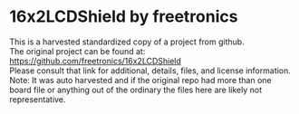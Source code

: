 
# 16x2LCDShield by freetronics  
This is a harvested standardized copy of a project from github.  
The original project can be found at:  
https://github.com/freetronics/16x2LCDShield  
Please consult that link for additional, details, files, and license information.  
Note: It was auto harvested and if the original repo had more than one board file or anything out of the ordinary the files here are likely not representative.  
    